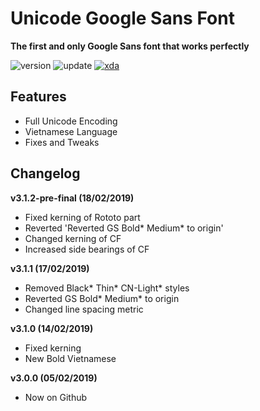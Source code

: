# Unicode Google Sans Font
**The first and only Google Sans font that works perfectly**

![version](https://img.shields.io/badge/Version-3.1.2-brightgreen.svg) 
![update](https://img.shields.io/badge/Update-Feb_18,_2019-blue.svg) 
[![xda](https://img.shields.io/badge/XDA-Thread-orange.svg)](https://forum.xda-developers.com/apps/magisk/font-headline-fonts-nongthaihoang-t3886349) 

## Features
- Full Unicode Encoding
- Vietnamese Language
- Fixes and Tweaks

## Changelog
**v3.1.2-pre-final (18/02/2019)**
- Fixed kerning of Rototo part
- Reverted 'Reverted GS Bold\* Medium\* to origin'
- Changed kerning of CF
- Increased side bearings of CF

**v3.1.1 (17/02/2019)**
- Removed Black\* Thin\* CN-Light\* styles
- Reverted GS Bold\* Medium\* to origin
- Changed line spacing metric

**v3.1.0 (14/02/2019)**
- Fixed kerning
- New Bold Vietnamese

**v3.0.0 (05/02/2019)**
- Now on Github
